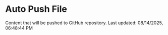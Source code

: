 # Auto Push File

Content that will be pushed to GitHub repository.
Last updated: 08/14/2025, 06:48:44 PM